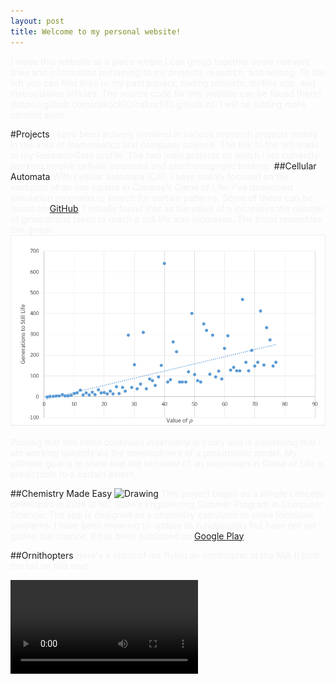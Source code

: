 ```yaml
---
layout: post
title: Welcome to my personal website!
---
```


<span style="color:#f2f2f0">
I made this website as a place where I can group together some relevant links and information pertaining to my projects, research, and writing. To the left you can find links to my past papers, coding projects, mobile app, and Instructables articles. The source code for this website can be found [here](https://github.com/cakoch10/cakoch10.github.io). I will be adding more content soon.
</span>

#Projects
<span style="color:#f2f2f0">
I have been actively involved in various research projects mainly in the area of mathematics and computer science. The link to the left leads to my ResearchGate profile. The two main projects on which I am currently working involve cellular automata and electromagnetic braking.
</span>
##Cellular Automata
<span style="color:#f2f2f0">
With cellular automata (CA), I have mainly focused on the evolution of an nxn square in Conway’s Game of Life.  I've developed simulation programs to search for certain patterns. Some of these can be found on [GitHub](https://github.com/cakoch10/Patterns_in_Game_of_Life). I initially found that as the value of n increases the number of generations taken to reach a still life also increases. The trend resembles this graph
![graph](https://raw.githubusercontent.com/cakoch10/Patterns_in_Game_of_Life/master/graph.PNG)

<span style="color:#f2f2f0">
Proving that this trend continues indefinetly is tricky and is something that I am working towards via the developlment of a probabilstic model. My ultimate goal is to show that the behavior of an automaton in Game of Life is predictable to a certain extent.
</span>

##Chemistry Made Easy
<img src="https://raw.githubusercontent.com/cakoch10/cakoch10.github.io/master/public/IconFin2_opt_opt.png" alt="Drawing" style="width: 100px;"/>
<span style="color:#f2f2f0">
This project began as a simple concept developed in 2014 at NC State's Engineering Summer Program in Computer Science. The app is designed as a chemistry calculator to solve formulaic problems. I have been meaning to update its functionality but have not yet gotten the chance. It has been published on [Google Play](https://play.google.com/store/apps/details?id=appinventor.ai_cakoch10.ChemistryMadeEasy). 
</span>

<!--
[Jekyll](http://jekyllrb.com) <span style="color:#f2f2f0"> is a static site generator, an open-source tool for creating simple yet powerful websites of all shapes and sizes. From </span> [the project's readme](https://github.com/mojombo/jekyll/blob/master/README.markdown):

  > Jekyll is a simple static site generator. It takes a template directory [...] and spits out a complete, static website suitable for serving with Apache or your favorite web server. This is also the engine behind GitHub Pages, which you can use to host your project’s page or blog right here from Github.
-->

##Ornithopters
<span style="color:#f2f2f0">
Here's a video of me flying an ornithopter at the NIA (I built the tail on this one). 

<video controls>
  <source src="https://github.com/cakoch10/cakoch10.github.io/blob/master/public/OrnithopterFlight.mp4?raw=true" type="video/mp4">
  
  <div class="fallback">
      <p>You must have an HTML5 capable browser.</p>
  </div>

Your browser does not support the video tag.
</video>
</span>

